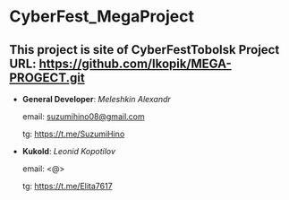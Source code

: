 # CyberFest_MegaProject

This project is site of CyberFestTobolsk Project
**URL**: <https://github.com/lkopik/MEGA-PROGECT.git>
---
- **General Developer**: _Meleshkin Alexandr_

  email: <suzumihino08@gmail.com>

  tg: <https://t.me/SuzumiHino>

- **Kukold**: _Leonid Kopotilov_

  email: <@>

  tg: <https://t.me/Elita7617>
